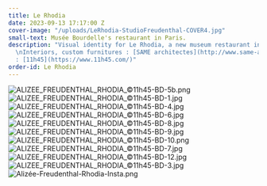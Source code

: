 ```yaml
---
title: Le Rhodia
date: 2023-09-13 17:17:00 Z
cover-image: "/uploads/LeRhodia-StudioFreudenthal-COVER4.jpg"
small-text: Musée Bourdelle's restaurant in Paris.
description: "Visual identity for Le Rhodia, a new museum restaurant in Paris*.\n<br>
  \nInteriors, custom furnitures : [SAME architectes](http://www.same-architectes.com/).\n<br>\nPhotography
  : [11h45](https://www.11h45.com/)"
order-id: Le Rhodia
---
```


![ALIZEE_FREUDENTHAL_RHODIA_©11h45-BD-5b.png](/uploads/ALIZEE_FREUDENTHAL_RHODIA_%C2%A911h45-BD-5b.png)![ALIZEE_FREUDENTHAL_RHODIA_©11h45-BD-1.jpg](/uploads/ALIZEE_FREUDENTHAL_RHODIA_%C2%A911h45-BD-1.jpg)![ALIZEE_FREUDENTHAL_RHODIA_©11h45-BD-4.jpg](/uploads/ALIZEE_FREUDENTHAL_RHODIA_%C2%A911h45-BD-4.jpg)![ALIZEE_FREUDENTHAL_RHODIA_©11h45-BD-6.jpg](/uploads/ALIZEE_FREUDENTHAL_RHODIA_%C2%A911h45-BD-6.jpg)![ALIZEE_FREUDENTHAL_RHODIA_©11h45-BD-8.jpg](/uploads/ALIZEE_FREUDENTHAL_RHODIA_%C2%A911h45-BD-8.jpg)![ALIZEE_FREUDENTHAL_RHODIA_©11h45-BD-9.jpg](/uploads/ALIZEE_FREUDENTHAL_RHODIA_%C2%A911h45-BD-9.jpg)![ALIZEE_FREUDENTHAL_RHODIA_©11h45-BD-10.png](/uploads/ALIZEE_FREUDENTHAL_RHODIA_%C2%A911h45-BD-10.png)![ALIZEE_FREUDENTHAL_RHODIA_©11h45-BD-7.jpg](/uploads/ALIZEE_FREUDENTHAL_RHODIA_%C2%A911h45-BD-7.jpg)![ALIZEE_FREUDENTHAL_RHODIA_©11h45-BD-12.jpg](/uploads/ALIZEE_FREUDENTHAL_RHODIA_%C2%A911h45-BD-12.jpg)![ALIZEE_FREUDENTHAL_RHODIA_©11h45-BD-3.jpg](/uploads/ALIZEE_FREUDENTHAL_RHODIA_%C2%A911h45-BD-3.jpg)![Alizée-Freudenthal-Rhodia-Insta.png](/uploads/Alize%CC%81e-Freudenthal-Rhodia-Insta.png)